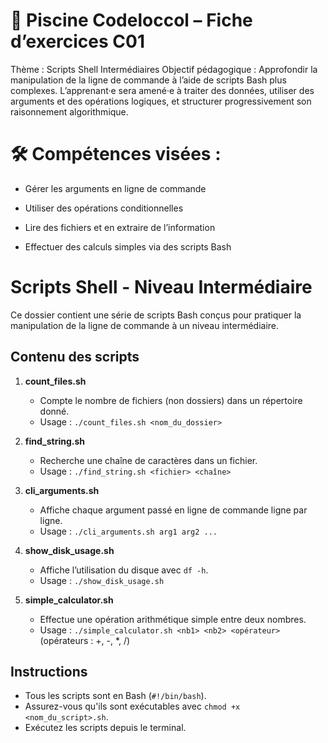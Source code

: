 # 🐚 Piscine Codeloccol – Fiche d’exercices C01

Thème : Scripts Shell Intermédiaires
Objectif pédagogique : Approfondir la manipulation de la ligne de commande à l’aide de scripts Bash plus complexes.
L’apprenant·e sera amené·e à traiter des données, utiliser des arguments et des opérations logiques, et structurer progressivement son raisonnement algorithmique.

# 🛠 Compétences visées :

- Gérer les arguments en ligne de commande

- Utiliser des opérations conditionnelles

- Lire des fichiers et en extraire de l’information

- Effectuer des calculs simples via des scripts Bash

# Scripts Shell - Niveau Intermédiaire

Ce dossier contient une série de scripts Bash conçus pour pratiquer la manipulation de la ligne de commande à un niveau intermédiaire.

## Contenu des scripts

1. **count_files.sh**
   - Compte le nombre de fichiers (non dossiers) dans un répertoire donné.
   - Usage : `./count_files.sh <nom_du_dossier>`

2. **find_string.sh**
   - Recherche une chaîne de caractères dans un fichier.
   - Usage : `./find_string.sh <fichier> <chaîne>`

3. **cli_arguments.sh**
   - Affiche chaque argument passé en ligne de commande ligne par ligne.
   - Usage : `./cli_arguments.sh arg1 arg2 ...`

4. **show_disk_usage.sh**
   - Affiche l’utilisation du disque avec `df -h`.
   - Usage : `./show_disk_usage.sh`

5. **simple_calculator.sh**
   - Effectue une opération arithmétique simple entre deux nombres.
   - Usage : `./simple_calculator.sh <nb1> <nb2> <opérateur>` (opérateurs : +, -, *, /)

## Instructions

- Tous les scripts sont en Bash (`#!/bin/bash`).
- Assurez-vous qu'ils sont exécutables avec `chmod +x <nom_du_script>.sh`.
- Exécutez les scripts depuis le terminal.



